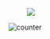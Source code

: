 <div align="center">
  


<p align="center"> <img src="https://s.namemc.com/3d/skin/body.png?id=be93da90f2685d2f&model=slim&width=308&height=308"> </p> 

‎![counter](https://komarev.com/ghpvc/?username=untildawns&label=ੈ✩‧₊˚&color=4982c4&style=plastic") ‎ ‎ ‎‎ ‎ ‎ ‎ 





